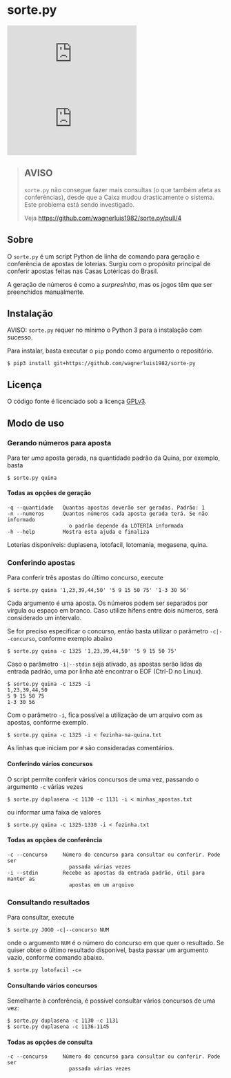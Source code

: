 sorte.py
========

![PyPI - Python Version](https://img.shields.io/pypi/pyversions/sorte.py)
[![PyPI](https://img.shields.io/pypi/v/sorte.py)](https://pypi.org/project/sorte.py)

> AVISO
> -----
>
> `sorte.py` não consegue fazer mais consultas (o que também afeta as conferências),
> desde que a Caixa mudou drasticamente o sistema. Este problema está sendo investigado.
>
> Veja https://github.com/wagnerluis1982/sorte.py/pull/4

Sobre
-----

O `sorte.py` é um script Python de linha de comando para geração e conferência
de apostas de loterias.  Surgiu com o propósito principal de conferir apostas
feitas nas Casas Lotéricas do Brasil.

A geração de números é como a *surpresinha*, mas os jogos têm que ser
preenchidos manualmente.

Instalação
----------

AVISO: `sorte.py` requer no mínimo o Python 3 para a instalação com sucesso.

Para instalar, basta executar o `pip` pondo como argumento o repositório.

    $ pip3 install git+https://github.com/wagnerluis1982/sorte-py

Licença
-------

O código fonte é licenciado sob a licença [GPLv3].

[GPLv3]: http://licencas.softwarelivre.org/gpl-3.0.pt-br.html

Modo de uso
-----------

### Gerando números para aposta

Para ter *uma* aposta gerada, na quantidade padrão da Quina, por exemplo, basta

    $ sorte.py quina

#### Todas as opções de geração

    -q --quantidade   Quantas apostas deverão ser geradas. Padrão: 1
    -n --numeros      Quantos números cada aposta gerada terá. Se não informado
                        o padrão depende da LOTERIA informada
    -h --help         Mostra esta ajuda e finaliza

Loterias disponíveis: duplasena, lotofacil, lotomania, megasena, quina.

### Conferindo apostas

Para conferir três apostas do último concurso, execute

    $ sorte.py quina '1,23,39,44,50' '5 9 15 50 75' '1-3 30 56'

Cada argumento é uma aposta. Os números podem ser separados por vírgula ou
espaço em branco. Caso utilize hífens entre dois números, será considerado um
intervalo.

Se for preciso especificar o concurso, então basta utilizar o parâmetro
`-c|--concurso`, conforme exemplo abaixo

    $ sorte.py quina -c 1325 '1,23,39,44,50' '5 9 15 50 75'

Caso o parâmetro `-i|--stdin` seja ativado, as apostas serão lidas da entrada
padrão, uma por linha até encontrar o EOF (Ctrl-D no Linux).

    $ sorte.py quina -c 1325 -i
    1,23,39,44,50
    5 9 15 50 75
    1-3 30 56

Com o parâmetro `-i`, fica possível a utilização de um arquivo com as apostas,
conforme exemplo.

    $ sorte.py quina -c 1325 -i < fezinha-na-quina.txt

As linhas que iniciam por `#` são consideradas comentários.

#### Conferindo vários concursos

O script permite conferir vários concursos de uma vez, passando o argumento `-c`
várias vezes

    $ sorte.py duplasena -c 1130 -c 1131 -i < minhas_apostas.txt

ou informar uma faixa de valores

    $ sorte.py quina -c 1325-1330 -i < fezinha.txt

#### Todas as opções de conferência

    -c --concurso     Número do concurso para consultar ou conferir. Pode ser
                        passada várias vezes
    -i --stdin        Recebe as apostas da entrada padrão, útil para manter as
                        apostas em um arquivo

### Consultando resultados

Para consultar, execute

    $ sorte.py JOGO -c|--concurso NUM

onde o argumento `NUM` é o número do concurso em que quer o resultado. Se quiser
obter o último resultado disponível, basta passar um argumento vazio, conforme
comando abaixo.

    $ sorte.py lotofacil -c=

#### Consultando vários concursos

Semelhante à conferência, é possível consultar vários concursos de uma vez:

    $ sorte.py duplasena -c 1130 -c 1131
    $ sorte.py duplasena -c 1136-1145

#### Todas as opções de consulta

    -c --concurso     Número do concurso para consultar ou conferir. Pode ser
                        passada várias vezes
